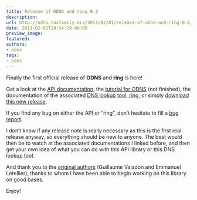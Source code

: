 ```yaml
---
title: Release of ODNS and ring 0.2
description:
url: http://odns.tuxfamily.org/2011/02/01/release-of-odns-and-ring-0-2/
date: 2011-02-01T20:54:19-00:00
preview_image:
featured:
authors:
- odns
tags:
- odns
---
```


<p>Finally the first official release of <strong>ODNS</strong> and <strong>ring</strong> is here!</p>
<p>Get a look at the <a href="http://odns.tuxfamily.org/doc/dns/html/">API documentation</a>, the <a href="http://odns.tuxfamily.org/odns/documentation/">tutorial for ODNS</a> (not finished), the documentation of the associated <a href="http://odns.tuxfamily.org/ring/documentation/">DNS lookup tool, ring</a>, or simply <a href="http://odns.tuxfamily.org/download/">download this new release</a>.</p>
<p>If you find any bug on either the API or &ldquo;ring&rdquo;, don&rsquo;t hesitate to fill a <a href="http://odns.tuxfamily.org/bugs/">bug report</a>.</p>
<p>I don&rsquo;t know if any release note is really necessary as this is the first real release anyway, so everything should be new to anyone. The best would then be to watch at the associated documentations I linked before, and then get your own idea of what you can do with this API library or this DNS lookup tool.</p>
<p>And thank you to the <a href="http://odns.tuxfamily.org/about/">original authors</a> (Guillaume Valadon and Emmanuel Letellier), thanks to whom I have been able to begin working on this library on good bases.</p>
<p>Enjoy!</p>

